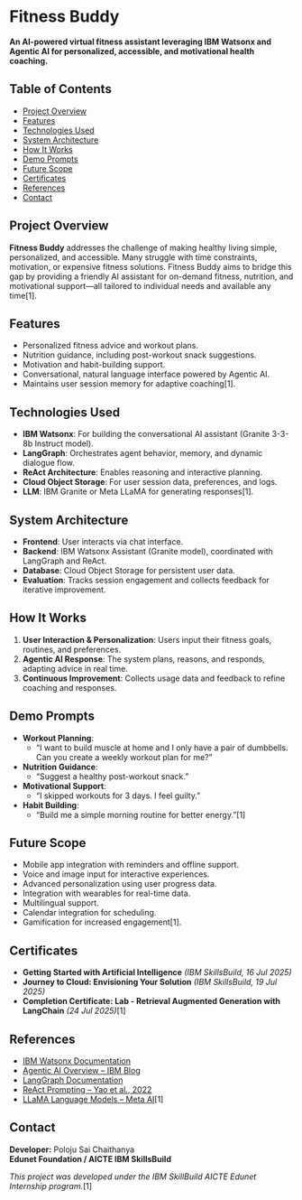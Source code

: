 # Fitness Buddy

**An AI-powered virtual fitness assistant leveraging IBM Watsonx and Agentic AI for personalized, accessible, and motivational health coaching.**

## Table of Contents

- [Project Overview](#project-overview)
- [Features](#features)
- [Technologies Used](#technologies-used)
- [System Architecture](#system-architecture)
- [How It Works](#how-it-works)
- [Demo Prompts](#demo-prompts)
- [Future Scope](#future-scope)
- [Certificates](#certificates)
- [References](#references)
- [Contact](#contact)

## Project Overview

**Fitness Buddy** addresses the challenge of making healthy living simple, personalized, and accessible. Many struggle with time constraints, motivation, or expensive fitness solutions. Fitness Buddy aims to bridge this gap by providing a friendly AI assistant for on-demand fitness, nutrition, and motivational support—all tailored to individual needs and available any time[1].

## Features

- Personalized fitness advice and workout plans.
- Nutrition guidance, including post-workout snack suggestions.
- Motivation and habit-building support.
- Conversational, natural language interface powered by Agentic AI.
- Maintains user session memory for adaptive coaching[1].

## Technologies Used

- **IBM Watsonx**: For building the conversational AI assistant (Granite 3-3-8b Instruct model).
- **LangGraph**: Orchestrates agent behavior, memory, and dynamic dialogue flow.
- **ReAct Architecture**: Enables reasoning and interactive planning.
- **Cloud Object Storage**: For user session data, preferences, and logs.
- **LLM**: IBM Granite or Meta LLaMA for generating responses[1].

## System Architecture

- **Frontend**: User interacts via chat interface.
- **Backend**: IBM Watsonx Assistant (Granite model), coordinated with LangGraph and ReAct.
- **Database**: Cloud Object Storage for persistent user data.
- **Evaluation**: Tracks session engagement and collects feedback for iterative improvement.

## How It Works

1. **User Interaction & Personalization**: Users input their fitness goals, routines, and preferences.
2. **Agentic AI Response**: The system plans, reasons, and responds, adapting advice in real time.
3. **Continuous Improvement**: Collects usage data and feedback to refine coaching and responses.

## Demo Prompts

- **Workout Planning**:  
  - “I want to build muscle at home and I only have a pair of dumbbells. Can you create a weekly workout plan for me?”  
- **Nutrition Guidance**:  
  - “Suggest a healthy post-workout snack.”  
- **Motivational Support**:  
  - “I skipped workouts for 3 days. I feel guilty.”  
- **Habit Building**:  
  - “Build me a simple morning routine for better energy.”[1]

## Future Scope

- Mobile app integration with reminders and offline support.
- Voice and image input for interactive experiences.
- Advanced personalization using user progress data.
- Integration with wearables for real-time data.
- Multilingual support.
- Calendar integration for scheduling.
- Gamification for increased engagement[1].

## Certificates

- **Getting Started with Artificial Intelligence** *(IBM SkillsBuild, 16 Jul 2025)*
- **Journey to Cloud: Envisioning Your Solution** *(IBM SkillsBuild, 19 Jul 2025)*
- **Completion Certificate: Lab - Retrieval Augmented Generation with LangChain** *(24 Jul 2025)*[1]

## References

- [IBM Watsonx Documentation](https://www.ibm.com/docs/en/watsonx)
- [Agentic AI Overview – IBM Blog](https://www.ibm.com/blog/what-is-agentic-ai)
- [LangGraph Documentation](https://langgraph.dev/)
- [ReAct Prompting – Yao et al., 2022](https://arxiv.org/abs/2210.03629)
- [LLaMA Language Models – Meta AI](https://ai.meta.com/research/publications/llama-open-and-efficient-foundation-language-models/)[1]

## Contact

**Developer:** Poloju Sai Chaithanya  
**Edunet Foundation / AICTE IBM SkillsBuild**

*This project was developed under the IBM SkillBuild AICTE Edunet Internship program.*[1]
